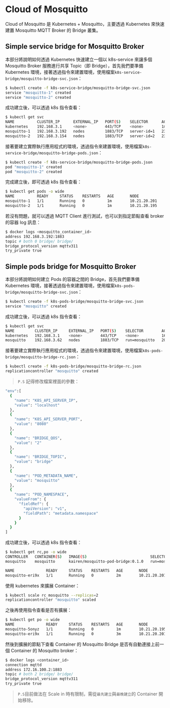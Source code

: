 # Cloud of Mosquitto
Cloud of Mosquitto 是 Kubernetes + Mosquitto，主要透過 Kubernetes 來快速建置 Mosquitto MQTT Broker 的 Bridge 叢集。

## Simple service bridge for Mosquitto Broker
本部分將說明如何透過 Kubernetes 快速建立一個以 k8s-service 來讓多個 Mosquitto Broker 服務進行共享 Topic（即 Bridge），首先我們要準備 Kubernetes 環境，接著透過指令來建置環境，使用檔案```k8s-service-bridge/mosquitto-bridge-svc.json```：
```sh
$ kubectl create -f k8s-service-bridge/mosquitto-bridge-svc.json
service "mosquitto-1" created
service "mosquitto-2" created
```

成功建立後，可以透過 k8s 指令查看：
```sh
$ kubectl get svc
NAME          CLUSTER_IP      EXTERNAL_IP   PORT(S)    SELECTOR      AGE
kubernetes    192.168.3.1     <none>        443/TCP    <none>        1m
mosquitto-1   192.168.3.192   nodes         1883/TCP   server-id=1   23s
mosquitto-2   192.168.3.154   nodes         1883/TCP   server-id=2   23s
```

接著要建立實際執行應用程式的環境，透過指令來建置環境，使用檔案```k8s-service-bridge/mosquitto-bridge-pods.json```：
```sh
$ kubectl create -f k8s-service-bridge/mosquitto-bridge-pods.json
pod "mosquitto-1" created
pod "mosquitto-2" created
```

完成建立後，即可透過 k8s 指令查看：
```sh
$ kubectl get pods -o wide
NAME          READY     STATUS    RESTARTS   AGE       NODE
mosquitto-1   1/1       Running   0          1m        10.21.20.201
mosquitto-2   1/1       Running   0          1m        10.21.20.195
```

若沒有問題，就可以透過 MQTT Client 進行測試，也可以到指定節點查看 broker 的容器 log 訊息：
```sh
$ docker logs <mosquitto_container_id>
address 192.168.3.192:1883
topic # both 0 bridge/ bridge/
bridge_protocol_version mqttv311
try_private true
```

## Simple pods bridge for Mosquitto Broker
本部分將說明如何建立 Pods 的容器之間的 Bridge，首先我們要準備 Kubernetes 環境，接著透過指令來建置環境，使用檔案```k8s-pods-bridge/mosquitto-bridge-svc.json```：
```sh
$ kubectl create -f k8s-pods-bridge/mosquitto-bridge-svc.json
service "mosquitto" created
```

成功建立後，可以透過 k8s 指令查看：
```sh
$ kubectl get svc
NAME         CLUSTER_IP     EXTERNAL_IP   PORT(S)    SELECTOR        AGE
kubernetes   192.168.3.1    <none>        443/TCP    <none>          16h
mosquitto    192.168.3.62   nodes         1883/TCP   run=mosquitto   20s
```

接著要建立實際執行應用程式的環境，透過指令來建置環境，使用檔案```k8s-pods-bridge/mosquitto-bridge-rc.json```：
```sh
$ kubectl create -f k8s-pods-bridge/mosquitto-bridge-rc.json
replicationcontroller "mosquitto" created
```
> ```P.S``` 記得修改檔案裡面的參數：
```sh
"env":[
  {
    "name": "K8S_API_SERVER_IP",
    "value": "localhost"
  },
  {
    "name": "K8S_API_SERVER_PORT",
    "value": "8080"
  },
  {
    "name": "BRIDGE_QOS",
    "value": "2"
  },
  {
    "name": "BRIDGE_TOPIC",
    "value": "bridge"
  },
  {
    "name": "POD_METADATA_NAME",
    "value": "mosquitto"
  },
  {
    "name": "POD_NAMESPACE",
    "valueFrom": {
      "fieldRef": {
        "apiVersion": "v1",
        "fieldPath": "metadata.namespace"
      }
    }
  }
]
```

成功建立後，可以透過 k8s 指令查看：
```sh
$ kubectl get rc,po -o wide
CONTROLLER   CONTAINER(S)   IMAGE(S)                            SELECTOR        REPLICAS   AGE
mosquitto    mosquitto      kairen/mosquitto-pod-bridge:0.1.0   run=mosquitto   2          2m

NAME              READY     STATUS    RESTARTS   AGE       NODE
mosquitto-eri9x   1/1       Running   0          2m        10.21.20.201
```

使用 kubernetes 來擴展 Container：
```sh
$ kubectl scale rc mosquitto --replicas=2
replicationcontroller "mosquitto" scaled
```

之後再使用指令查看是否有擴展：
```sh
$ kubectl get po -o wide
NAME              READY     STATUS    RESTARTS   AGE       NODE
mosquitto-5onyz   1/1       Running   0          1m        10.21.20.195
mosquitto-eri9x   1/1       Running   0          3m        10.21.20.201
```

然後到擴展的節點下查看 Container 的 Mosquitto Bridge 是否有自動連接上前一個 Container 的 Mosquitto broker：
```sh
$ docker logs <container_id>
connection mqttd
address 172.16.100.2:1883
topic # both 2 bridge/ bridge/
bridge_protocol_version mqttv311
try_private true
```
> ```P.S```目前做法在 Scale in 時有限制，需從```最先建立```與```最晚建立```的 Container 開始移除。
